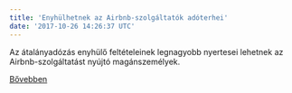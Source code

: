```yaml
---
title: 'Enyhülhetnek az Airbnb-szolgáltatók adóterhei'
date: '2017-10-26 14:26:37 UTC'
---
```


Az átalányadózás enyhülő feltételeinek legnagyobb nyertesei lehetnek az Airbnb-szolgáltatást nyújtó magánszemélyek.


[Bővebben](http://ift.tt/2yNBclK)
